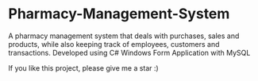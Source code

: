 # Pharmacy-Management-System
A pharmacy management system that deals with purchases, sales and products, while also keeping track of employees, customers and transactions. Developed using C# Windows Form Application with MySQL

If you like this project, please give me a star :)
